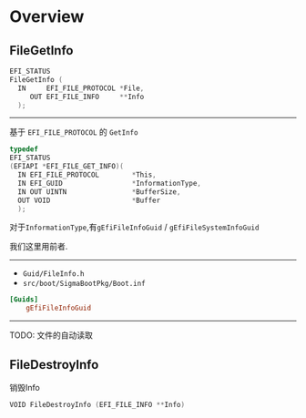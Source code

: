 # Overview

## FileGetInfo

```c++
EFI_STATUS
FileGetInfo (
  IN     EFI_FILE_PROTOCOL *File,
     OUT EFI_FILE_INFO     **Info
  );
```

---

基于 `EFI_FILE_PROTOCOL` 的 `GetInfo`

```c++
typedef
EFI_STATUS
(EFIAPI *EFI_FILE_GET_INFO)(
  IN EFI_FILE_PROTOCOL        *This,
  IN EFI_GUID                 *InformationType,
  IN OUT UINTN                *BufferSize,
  OUT VOID                    *Buffer
  );
```

对于`InformationType`,有`gEfiFileInfoGuid` / `gEfiFileSystemInfoGuid`

我们这里用前者.

---

- `Guid/FileInfo.h`
- `src/boot/SigmaBootPkg/Boot.inf`

```ini
[Guids]
    gEfiFileInfoGuid
```

---

TODO: 文件的自动读取

## FileDestroyInfo

销毁Info

```c++
VOID FileDestroyInfo (EFI_FILE_INFO **Info)
```
